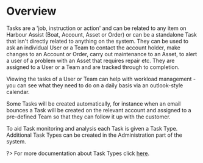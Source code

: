# Overview

Tasks are a 'job, instruction or action' and can be related to any item on Harbour Assist (Boat, Account, Asset or Order) or can be a standalone Task that isn't directly related to anything on the system.  They can be used to ask an individual User or a Team to contact the account holder, make changes to an Account or Order, carry out maintenance to an Asset, to alert a user of a  problem with an Asset that requires repair etc. They are assigned to a User or a Team and are tracked through to completion. 

Viewing the tasks of a User or Team can help with workload management - you can see what they need to do on a daily basis via an outlook-style calendar.  

Some Tasks will be created automatically, for instance when an email bounces a Task will be created on the relevant account and assigned to a pre-defined Team so that they can follow it up with the customer. 

To aid Task monitoring and analysis each Task is given a Task Type.  Additional Task Types can be created in the Administration part of the system.

?> For more documentation about Task Types click [here](Administration/TaskTypes.md).

